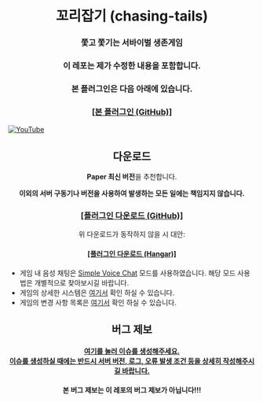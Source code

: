 <h1 align="center">꼬리잡기 (chasing-tails)</h1>

<h3 align="center">쫓고 쫓기는 서바이벌 생존게임</h3>

<h3 align="center">이 레포는 제가 수정한 내용을 포함합니다.</h3>

<h3 align="center">본 플러그인은 다음 아래에 있습니다.</h3>
<h3 align="center"><a href="https://github.com/ParadiseDevTeam/chasing-tails" target="_blank">[본 플러그인 (GitHub)]</a></h3>

[![YouTube](https://i.ytimg.com/vi/Y92NWM90d24/maxresdefault.jpg)](https://www.youtube.com/watch?v=Y92NWM90d24)

<h2 align="center">다운로드</h2>

<p align="center"><b>Paper 최신 버전</b>을 추천합니다.</p>

<b><p align="center">이외의 서버 구동기나 버전을 사용하여 발생하는 모든 일에는 책임지지 않습니다.</p></b>

<h3 align="center"><a href="https://github.com/ParadiseDevTeam/chasing-tails/releases/latest/download/chasing-tails.jar" target="_blank">[플러그인 다운로드 (GitHub)]</a></h3>

<p align="center">위 다운로드가 동작하지 않을 시 대안:</p>

<h4 align="center"><a href="https://hangar.papermc.io/ParadiseDevTeam">[플러그인 다운로드 (Hangar)]</a></h4>

- 게임 내 음성 채팅은 [Simple Voice Chat](https://www.curseforge.com/minecraft/mc-mods/simple-voice-chat) 모드를 사용하였습니다. 해당 모드 사용법은 개별적으로 찾아보시길 바랍니다.
- 게임의 상세한 시스템은 [여기서](./docs/GAMEINFO.md) 확인 하실 수 있습니다.
- 게임의 변경 사항 목록은 [여기서](./docs/CHANGELOG.md) 확인 하실 수 있습니다.

<h2 align="center">버그 제보</h2>

<h4 align="center"><a href="https://github.com/ParadiseDevTeam/chasing-tails/issues/new">여기를 눌러 이슈를 생성해주세요.</br >이슈를 생성하실 때에는 반드시 서버 버전, 로그, 오류 발생 조건 등을 상세히 작성해주시길 바랍니다.</a></h4>

<h4 align="center">본 버그 제보는 이 레포의 버그 제보가 아닙니다!!!</h2>
